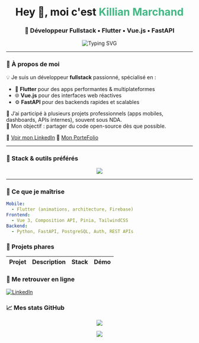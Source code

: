 <h1 align="center">Hey 👋, moi c'est <span style="color:#42b883;">Killian Marchand</span></h1>
<h3 align="center">🚀 Développeur Fullstack • Flutter • Vue.js • FastAPI</h3>

<p align="center">
  <img src="https://readme-typing-svg.herokuapp.com?font=Fira+Code&size=20&pause=1000&color=42B883&center=true&vCenter=true&width=435&lines=Passionné+par+les+UIs+fluides;Mobile-first+%F0%9F%93%B1+et+API-ready+%F0%9F%9A%80;Toujours+curieux+de+cr%C3%A9er+et+de+partager" alt="Typing SVG" />
</p>

---

### 🎯 À propos de moi

💡 Je suis un développeur **fullstack** passionné, spécialisé en :
- 📱 **Flutter** pour des apps performantes & multiplateformes
- 🌐 **Vue.js** pour des interfaces web réactives
- ⚙️ **FastAPI** pour des backends rapides et scalables

💼 J’ai participé à plusieurs projets professionnels (apps mobiles, dashboards, APIs internes), souvent sous NDA.  
🎯 Mon objectif : partager du code open-source dès que possible.

🔗 [Voir mon LinkedIn](https://www.linkedin.com/in/killian-marchand-5692a0195/)
🔗 [Mon PorteFolio](https://portefolio-os.vercel.app/)

---

### 🧰 Stack & outils préférés

<p align="center">
  <img src="https://skillicons.dev/icons?i=flutter,dart,vue,python,fastapi,firebase,git,github,figma,postgres,linux,vscode" />
</p>

---

### 🧠 Ce que je maîtrise

```yaml
Mobile:
  - Flutter (animations, architecture, Firebase)
Frontend:
  - Vue 3, Composition API, Pinia, TailwindCSS
Backend:
  - Python, FastAPI, PostgreSQL, Auth, REST APIs
```

### 🌟 Projets phares

| Projet | Description | Stack | Démo |
|--------|-------------|-------|------|

### 🔗 Me retrouver en ligne

[![LinkedIn](https://img.shields.io/badge/-LinkedIn-0077B5?style=flat&logo=linkedin&logoColor=white)](https://www.linkedin.com/in/killian-marchand-5692a0195/)

### 📈 Mes stats GitHub

<p align="center"> <img src="https://github-readme-stats.vercel.app/api?username=kilmhd&show_icons=true&theme=tokyonight&hide_border=true" /> </p> <p align="center"> <img src="https://streak-stats.demolab.com?user=kilmhd&theme=tokyonight&hide_border=true" /> </p>
